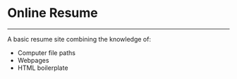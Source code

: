 # Online Resume
***
A basic resume site combining the knowledge of:
* Computer file paths
* Webpages 
* HTML boilerplate
